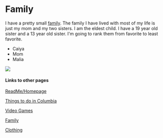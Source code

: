# Family

I have a pretty small [family](https://en.wikipedia.org/wiki/Family). The family I have lived with most of my life is just my mom and my two sisters. I am the eldest child. I have a 19 year old sister and a 13 year old sister. I'm going to rank them from favorite to least favorite.

- Caiya
- Mom
- Malia

![](https://user-images.githubusercontent.com/54389183/101971433-eaaafc80-3bf6-11eb-813b-a34391e7cb6a.JPG)

#### Links to other pages
[ReadMe/Homepage](README.MD) 

[Things to do in Columbia](ThingstodoinColumbia.md)

[Video Games](VideoGames.md)

[Family](Family.md)

[Clothing](Clothing.md)
